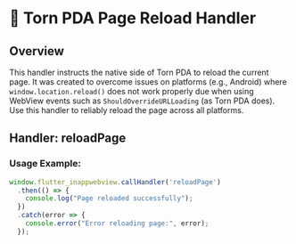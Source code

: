 # 📲 Torn PDA Page Reload Handler

## Overview
This handler instructs the native side of Torn PDA to reload the current page. It was created to overcome issues on platforms (e.g., Android) where `window.location.reload()` does not work properly due when using WebView events such as `ShouldOverrideURLLoading` (as Torn PDA does). Use this handler to reliably reload the page across all platforms.

## Handler: reloadPage

### Usage Example:
```javascript
window.flutter_inappwebview.callHandler('reloadPage')
  .then(() => {
    console.log("Page reloaded successfully");
  })
  .catch(error => {
    console.error("Error reloading page:", error);
  });